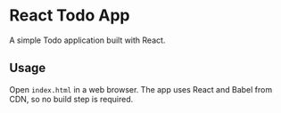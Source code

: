 # React Todo App

A simple Todo application built with React.

## Usage

Open `index.html` in a web browser. The app uses React and Babel from CDN, so no build step is required.
